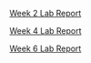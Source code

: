 [Week 2 Lab Report](https://github.com/Ppenguin215/cse15l-lab-reports/blob/main/week2/week2-lab-report.html)

[Week 4 Lab Report](week4-lab-report.html)

[Week 6 Lab Report](week6-lab-report.html)
